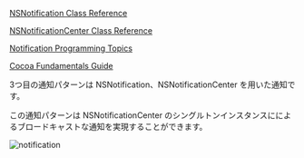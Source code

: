 [NSNotification Class Reference](https://developer.apple.com/library/mac/#documentation/Cocoa/Reference/Foundation/Classes/NSNotification_Class/Reference/Reference.html)

[NSNotificationCenter Class Reference](https://developer.apple.com/library/mac/#documentation/Cocoa/Reference/Foundation/Classes/NSNotificationCenter_Class/Reference/Reference.html)

[Notification Programming Topics](https://developer.apple.com/library/mac/#documentation/Cocoa/Conceptual/Notifications/Introduction/introNotifications.html#//apple_ref/doc/uid/10000043-SW1)

[Cocoa Fundamentals Guide](https://developer.apple.com/jp/documentation/Cocoa/Conceptual/CocoaFundamentals/CommunicatingWithObjects/chapter_6_section_6.html)

3つ目の通知パターンは NSNotification、NSNotificationCenter を用いた通知です。

この通知パターンは NSNotificationCenter のシングルトンインスタンスにによるブロードキャストな通知を実現することができます。

![notification](https://raw.github.com/mixi-inc/iOSTraining/master/Doc/Images/7.4/notification.png)